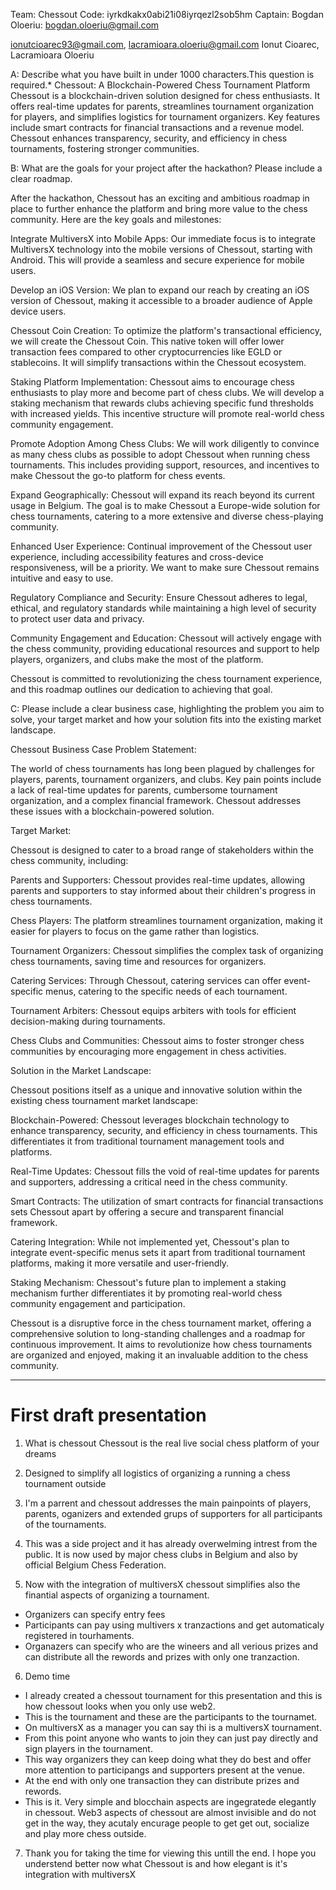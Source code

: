 Team: Chessout
Code: iyrkdkakx0abi21i08iyrqezl2sob5hm
Captain: Bogdan Oloeriu: bogdan.oloeriu@gmail.com

ionutcioarec93@gmail.com, lacramioara.oloeriu@gmail.com
Ionut Cioarec, Lacramioara Oloeriu



A: Describe what you have built in under 1000 characters.This question is required.*
Chessout: A Blockchain-Powered Chess Tournament Platform
Chessout is a blockchain-driven solution designed for chess enthusiasts. It offers real-time updates for parents, streamlines tournament organization for players, and simplifies logistics for tournament organizers. Key features include smart contracts for financial transactions and a revenue model. Chessout enhances transparency, security, and efficiency in chess tournaments, fostering stronger communities.



B: What are the goals for your project after the hackathon? Please include a clear roadmap.

After the hackathon, Chessout has an exciting and ambitious roadmap in place to further enhance the platform and bring more value to the chess community. Here are the key goals and milestones:

Integrate MultiversX into Mobile Apps: Our immediate focus is to integrate MultiversX technology into the mobile versions of Chessout, starting with Android. This will provide a seamless and secure experience for mobile users.

Develop an iOS Version: We plan to expand our reach by creating an iOS version of Chessout, making it accessible to a broader audience of Apple device users.

Chessout Coin Creation: To optimize the platform's transactional efficiency, we will create the Chessout Coin. This native token will offer lower transaction fees compared to other cryptocurrencies like EGLD or stablecoins. It will simplify transactions within the Chessout ecosystem.

Staking Platform Implementation: Chessout aims to encourage chess enthusiasts to play more and become part of chess clubs. We will develop a staking mechanism that rewards clubs achieving specific fund thresholds with increased yields. This incentive structure will promote real-world chess community engagement.

Promote Adoption Among Chess Clubs: We will work diligently to convince as many chess clubs as possible to adopt Chessout when running chess tournaments. This includes providing support, resources, and incentives to make Chessout the go-to platform for chess events.

Expand Geographically: Chessout will expand its reach beyond its current usage in Belgium. The goal is to make Chessout a Europe-wide solution for chess tournaments, catering to a more extensive and diverse chess-playing community.

Enhanced User Experience: Continual improvement of the Chessout user experience, including accessibility features and cross-device responsiveness, will be a priority. We want to make sure Chessout remains intuitive and easy to use.

Regulatory Compliance and Security: Ensure Chessout adheres to legal, ethical, and regulatory standards while maintaining a high level of security to protect user data and privacy.

Community Engagement and Education: Chessout will actively engage with the chess community, providing educational resources and support to help players, organizers, and clubs make the most of the platform.

Chessout is committed to revolutionizing the chess tournament experience, and this roadmap outlines our dedication to achieving that goal.




C: Please include a clear business case, highlighting the problem you aim to solve, your target market and how your solution fits into the existing market landscape.

Chessout Business Case
Problem Statement:

The world of chess tournaments has long been plagued by challenges for players, parents, tournament organizers, and clubs. Key pain points include a lack of real-time updates for parents, cumbersome tournament organization, and a complex financial framework. Chessout addresses these issues with a blockchain-powered solution.

Target Market:

Chessout is designed to cater to a broad range of stakeholders within the chess community, including:

Parents and Supporters: Chessout provides real-time updates, allowing parents and supporters to stay informed about their children's progress in chess tournaments.

Chess Players: The platform streamlines tournament organization, making it easier for players to focus on the game rather than logistics.

Tournament Organizers: Chessout simplifies the complex task of organizing chess tournaments, saving time and resources for organizers.

Catering Services: Through Chessout, catering services can offer event-specific menus, catering to the specific needs of each tournament.

Tournament Arbiters: Chessout equips arbiters with tools for efficient decision-making during tournaments.

Chess Clubs and Communities: Chessout aims to foster stronger chess communities by encouraging more engagement in chess activities.

Solution in the Market Landscape:

Chessout positions itself as a unique and innovative solution within the existing chess tournament market landscape:

Blockchain-Powered: Chessout leverages blockchain technology to enhance transparency, security, and efficiency in chess tournaments. This differentiates it from traditional tournament management tools and platforms.

Real-Time Updates: Chessout fills the void of real-time updates for parents and supporters, addressing a critical need in the chess community.

Smart Contracts: The utilization of smart contracts for financial transactions sets Chessout apart by offering a secure and transparent financial framework.

Catering Integration: While not implemented yet, Chessout's plan to integrate event-specific menus sets it apart from traditional tournament platforms, making it more versatile and user-friendly.

Staking Mechanism: Chessout's future plan to implement a staking mechanism further differentiates it by promoting real-world chess community engagement and participation.

Chessout is a disruptive force in the chess tournament market, offering a comprehensive solution to long-standing challenges and a roadmap for continuous improvement. It aims to revolutionize how chess tournaments are organized and enjoyed, making it an invaluable addition to the chess community.

------

# First draft presentation

1. What is chessout
Chessout is the real live social chess platform of your dreams

2. Designed to simplify all logistics of organizing a running a chess tournament outside

3. I'm a parrent and chessout addresses the main painpoints of players, parents, oganizers and extended grups of supporters for all participants of the tournaments. 

4. This was a side project and it has already overwelming intrest from the public. It is now used by major chess clubs in Belgium and also by official Belgium Chess Federation. 

5. Now with the integration of multiversX chessout simplifies also the finantial aspects of organizing a tournament. 
- Organizers can specify entry fees
- Participants can pay using multivers x tranzactions and get automaticaly registered in tourhaments. 
- Organazers can specify who are the wineers and all verious prizes and can distribute all the rewords and prizes with only one tranzaction. 

6. Demo time
- I already created a chessout tournament for this presentation and this is how chessout looks when you only use web2. 
- This is the tournament and these are the participants to the tournamet. 
- On multiversX as a manager you can say thi is a multiversX tournament. 
- From this point anyone who wants to join they can just pay directly and sign players in the tournament. 
- This way organizers they can keep doing what they do best and offer more attention to participangs and supporters present at the venue. 
- At the end with only one transaction they can distribute prizes and rewords. 
- This is it. Very simple and blocchain aspects are ingegratede elegantly in chessout. Web3 aspects of chessout are almost invisible and do not get in the way, they acutaly encurage people to get get out, socialize and play more chess outside. 

7. Thank you for taking the time for viewing this untill the end. I hope you understend better now what Chessout is and how elegant is it's integration with multiversX


